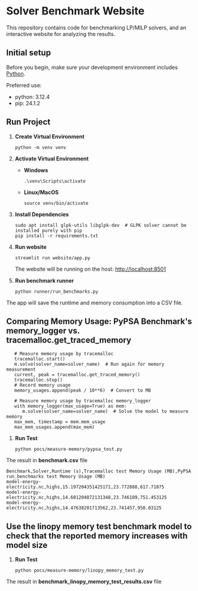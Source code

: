 # Solver Benchmark Website

This repository contains code for benchmarking LP/MILP solvers, and an interactive website for analyzing the results.

## Initial setup

Before you begin, make sure your development environment includes [Python](https://www.python.org/).

Preferred use:
- python: 3.12.4
- pip: 24.1.2

## Run Project

1. **Create Virtual Environment**
   ```shell
   python -m venv venv
   ```

2. **Activate Virtual Environment**
   - **Windows**
     ```shell
     .\venv\Scripts\activate
     ```
   - **Linux/MacOS**
     ```shell
     source venv/bin/activate
     ```

3. **Install Dependencies**
   ```shell
   sudo apt install glpk-utils libglpk-dev  # GLPK solver cannot be installed purely with pip
   pip install -r requirements.txt
   ```

4. **Run website**
   ```shell
   streamlit run website/app.py
   ```
   The website will be running on the host: [http://localhost:8501](http://localhost:8501)


5. **Run benchmark runner**
   ```shell
   python runner/run_benchmarks.py
   ```

The app will save the runtime and memory consumption into a CSV file.

## Comparing Memory Usage: PyPSA Benchmark's memory_logger vs. tracemalloc.get_traced_memory
```
   # Measure memory usage by tracemalloc
   tracemalloc.start()
   m.solve(solver_name=solver_name)  # Run again for memory measurement
   current, peak = tracemalloc.get_traced_memory()
   tracemalloc.stop()
   # Record memory usage
   memory_usages.append(peak / 10**6)  # Convert to MB

   # Measure memory usage by tracemalloc memory_logger
   with memory_logger(max_usage=True) as mem:
      m.solve(solver_name=solver_name)  # Solve the model to measure memory
   max_mem, timestamp = mem.mem_usage
   max_mem_usages.append(max_mem)
```

1. **Run Test**
   ```shell
   python pocs/measure-memory/pypsa_test.py
   ```

The result in **benchmark.csv** file
```
Benchmark,Solver,Runtime (s),Tracemalloc test Memory Usage (MB),PyPSA run_benchmarks test Memory Usage (MB)
model-energy-electricity.nc,highs,15.197204351425171,23.772888,617.71875
model-energy-electricity.nc,highs,14.601204872131348,23.746189,751.453125
model-energy-electricity.nc,highs,14.47638201713562,23.741457,958.03125
```

## Use the linopy memory test benchmark model to check that the reported memory increases with model size
1. **Run Test**
   ```shell
   python pocs/measure-memory/linopy_memory_test.py
   ```

The result in **benchmark_linopy_memory_test_results.csv** file

